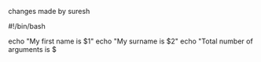 
changes made by suresh

#!/bin/bash

echo "My first name is $1"
echo "My surname is $2"
echo "Total number of arguments is $ 
